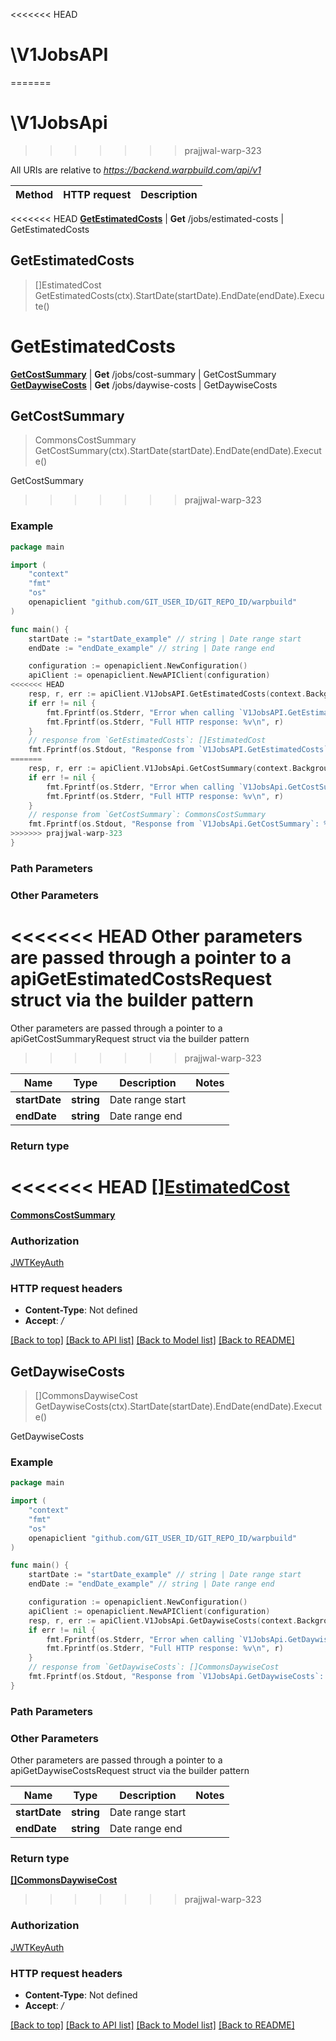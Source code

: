 <<<<<<< HEAD
# \V1JobsAPI
=======
# \V1JobsApi
>>>>>>> prajjwal-warp-323

All URIs are relative to *https://backend.warpbuild.com/api/v1*

Method | HTTP request | Description
------------- | ------------- | -------------
<<<<<<< HEAD
[**GetEstimatedCosts**](V1JobsAPI.md#GetEstimatedCosts) | **Get** /jobs/estimated-costs | GetEstimatedCosts



## GetEstimatedCosts

> []EstimatedCost GetEstimatedCosts(ctx).StartDate(startDate).EndDate(endDate).Execute()

GetEstimatedCosts
=======
[**GetCostSummary**](V1JobsApi.md#GetCostSummary) | **Get** /jobs/cost-summary | GetCostSummary
[**GetDaywiseCosts**](V1JobsApi.md#GetDaywiseCosts) | **Get** /jobs/daywise-costs | GetDaywiseCosts



## GetCostSummary

> CommonsCostSummary GetCostSummary(ctx).StartDate(startDate).EndDate(endDate).Execute()

GetCostSummary
>>>>>>> prajjwal-warp-323



### Example

```go
package main

import (
    "context"
    "fmt"
    "os"
    openapiclient "github.com/GIT_USER_ID/GIT_REPO_ID/warpbuild"
)

func main() {
    startDate := "startDate_example" // string | Date range start
    endDate := "endDate_example" // string | Date range end

    configuration := openapiclient.NewConfiguration()
    apiClient := openapiclient.NewAPIClient(configuration)
<<<<<<< HEAD
    resp, r, err := apiClient.V1JobsAPI.GetEstimatedCosts(context.Background()).StartDate(startDate).EndDate(endDate).Execute()
    if err != nil {
        fmt.Fprintf(os.Stderr, "Error when calling `V1JobsAPI.GetEstimatedCosts``: %v\n", err)
        fmt.Fprintf(os.Stderr, "Full HTTP response: %v\n", r)
    }
    // response from `GetEstimatedCosts`: []EstimatedCost
    fmt.Fprintf(os.Stdout, "Response from `V1JobsAPI.GetEstimatedCosts`: %v\n", resp)
=======
    resp, r, err := apiClient.V1JobsApi.GetCostSummary(context.Background()).StartDate(startDate).EndDate(endDate).Execute()
    if err != nil {
        fmt.Fprintf(os.Stderr, "Error when calling `V1JobsApi.GetCostSummary``: %v\n", err)
        fmt.Fprintf(os.Stderr, "Full HTTP response: %v\n", r)
    }
    // response from `GetCostSummary`: CommonsCostSummary
    fmt.Fprintf(os.Stdout, "Response from `V1JobsApi.GetCostSummary`: %v\n", resp)
>>>>>>> prajjwal-warp-323
}
```

### Path Parameters



### Other Parameters

<<<<<<< HEAD
Other parameters are passed through a pointer to a apiGetEstimatedCostsRequest struct via the builder pattern
=======
Other parameters are passed through a pointer to a apiGetCostSummaryRequest struct via the builder pattern
>>>>>>> prajjwal-warp-323


Name | Type | Description  | Notes
------------- | ------------- | ------------- | -------------
 **startDate** | **string** | Date range start | 
 **endDate** | **string** | Date range end | 

### Return type

<<<<<<< HEAD
[**[]EstimatedCost**](EstimatedCost.md)
=======
[**CommonsCostSummary**](CommonsCostSummary.md)

### Authorization

[JWTKeyAuth](../README.md#JWTKeyAuth)

### HTTP request headers

- **Content-Type**: Not defined
- **Accept**: */*

[[Back to top]](#) [[Back to API list]](../README.md#documentation-for-api-endpoints)
[[Back to Model list]](../README.md#documentation-for-models)
[[Back to README]](../README.md)


## GetDaywiseCosts

> []CommonsDaywiseCost GetDaywiseCosts(ctx).StartDate(startDate).EndDate(endDate).Execute()

GetDaywiseCosts



### Example

```go
package main

import (
    "context"
    "fmt"
    "os"
    openapiclient "github.com/GIT_USER_ID/GIT_REPO_ID/warpbuild"
)

func main() {
    startDate := "startDate_example" // string | Date range start
    endDate := "endDate_example" // string | Date range end

    configuration := openapiclient.NewConfiguration()
    apiClient := openapiclient.NewAPIClient(configuration)
    resp, r, err := apiClient.V1JobsApi.GetDaywiseCosts(context.Background()).StartDate(startDate).EndDate(endDate).Execute()
    if err != nil {
        fmt.Fprintf(os.Stderr, "Error when calling `V1JobsApi.GetDaywiseCosts``: %v\n", err)
        fmt.Fprintf(os.Stderr, "Full HTTP response: %v\n", r)
    }
    // response from `GetDaywiseCosts`: []CommonsDaywiseCost
    fmt.Fprintf(os.Stdout, "Response from `V1JobsApi.GetDaywiseCosts`: %v\n", resp)
}
```

### Path Parameters



### Other Parameters

Other parameters are passed through a pointer to a apiGetDaywiseCostsRequest struct via the builder pattern


Name | Type | Description  | Notes
------------- | ------------- | ------------- | -------------
 **startDate** | **string** | Date range start | 
 **endDate** | **string** | Date range end | 

### Return type

[**[]CommonsDaywiseCost**](CommonsDaywiseCost.md)
>>>>>>> prajjwal-warp-323

### Authorization

[JWTKeyAuth](../README.md#JWTKeyAuth)

### HTTP request headers

- **Content-Type**: Not defined
- **Accept**: */*

[[Back to top]](#) [[Back to API list]](../README.md#documentation-for-api-endpoints)
[[Back to Model list]](../README.md#documentation-for-models)
[[Back to README]](../README.md)

